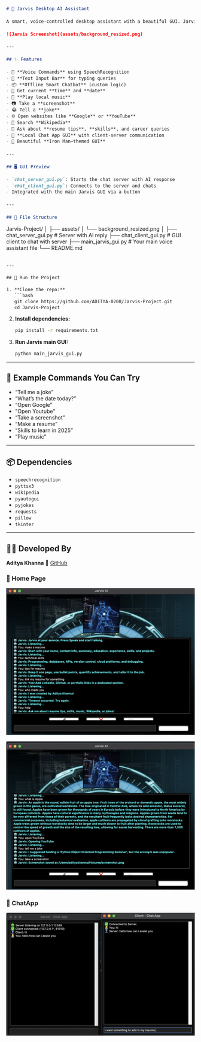
```markdown
# 🤖 Jarvis Desktop AI Assistant

A smart, voice-controlled desktop assistant with a beautiful GUI. Jarvis can take voice and text commands, respond with offline AI, tell jokes, search Wikipedia, play music, and even run a full local chat application between server and client.

![Jarvis Screenshot](assets/background_resized.png)

---

## ✨ Features

- 🎤 **Voice Commands** using SpeechRecognition
- 💬 **Text Input Bar** for typing queries
- 📦 **Offline Smart Chatbot** (custom logic)
- 📅 Get current **time** and **date**
- 🎵 **Play local music**
- 📷 Take a **screenshot**
- 😂 Tell a **joke**
- 🌐 Open websites like **Google** or **YouTube**
- 📖 Search **Wikipedia**
- 🧠 Ask about **resume tips**, **skills**, and career queries
- 💬 **Local Chat App GUI** with client-server communication
- 🎨 Beautiful **Iron Man–themed GUI**

---

## 🖥 GUI Preview

- `chat_server_gui.py`: Starts the chat server with AI response
- `chat_client_gui.py`: Connects to the server and chats
- Integrated with the main Jarvis GUI via a button

---

## 📁 File Structure

```

Jarvis-Project/
│
├── assets/
│   └── background\_resized.png
│
├── chat\_server\_gui.py   # Server with AI reply
├── chat\_client\_gui.py   # GUI client to chat with server
├── main\_jarvis\_gui.py   # Your main voice assistant file
└── README.md

````

---

## 🚀 Run the Project

1. **Clone the repo:**
   ```bash
   git clone https://github.com/ADITYA-0208/Jarvis-Project.git
   cd Jarvis-Project
````

2. **Install dependencies:**

   ```bash
   pip install -r requirements.txt
   ```

3. **Run Jarvis main GUI:**

   ```bash
   python main_jarvis_gui.py
   ```

---

## 🧠 Example Commands You Can Try

* “Tell me a joke”
* “What’s the date today?”
* “Open Google”
* "Open Youtube"
* “Take a screenshot”
* “Make a resume”
* “Skills to learn in 2025”
* “Play music”

---

## 📦 Dependencies

* `speechrecognition`
* `pyttsx3`
* `wikipedia`
* `pyautogui`
* `pyjokes`
* `requests`
* `pillow`
* `tkinter`
---

## 👨‍💻 Developed By

**Aditya Khanna**
🔗 [GitHub](https://github.com/ADITYA-0208)

### 🧾 Home Page
![Login](assets/jarvis3.png)

![Login1](assets/Jarvis2.png)

### 🧾 ChatApp
![Login2](assets/Jarvis1.png)



